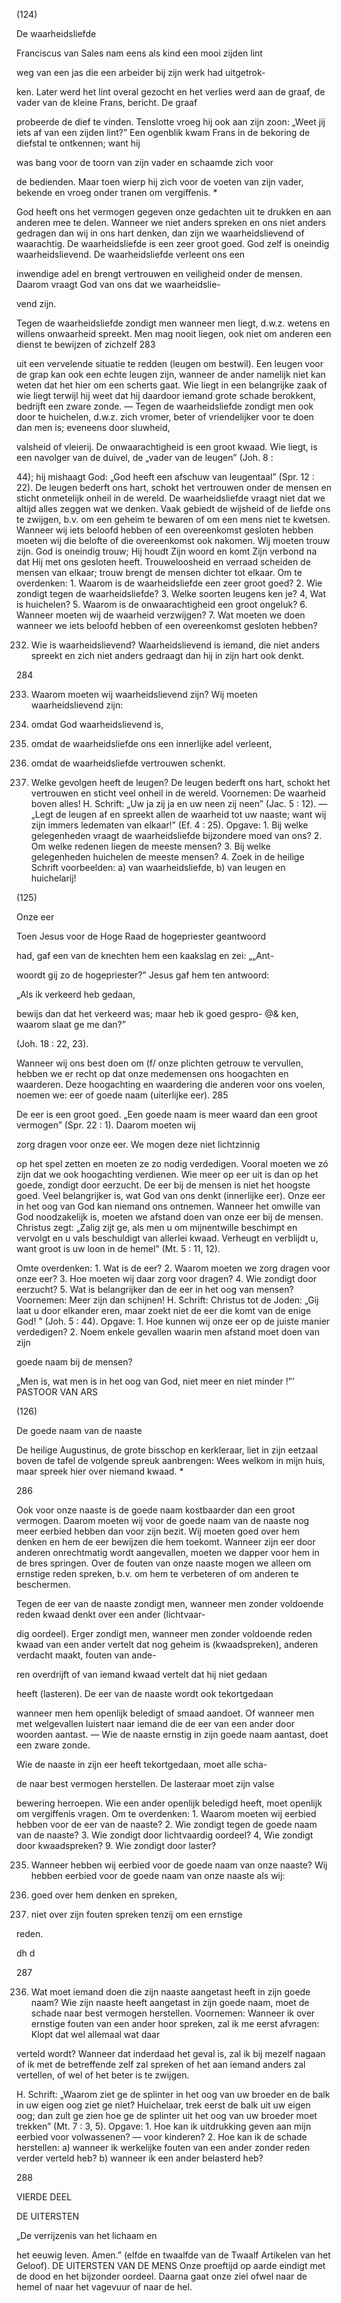 (124)

De waarheidsliefde

Franciscus van Sales nam eens als kind een mooi zijden lint

weg van een jas die een arbeider bij zijn werk had uitgetrok-

ken. Later werd het lint overal gezocht en het verlies werd
aan de graaf, de vader van de kleine Frans, bericht. De graaf

probeerde de dief te vinden. Tenslotte vroeg hij ook aan zijn
zoon: „Weet jij iets af van een zijden lint?” Een ogenblik
kwam Frans in de bekoring de diefstal te ontkennen; want hij

was bang voor de toorn van zijn vader en schaamde zich voor

de bedienden. Maar toen wierp hij zich voor de voeten van
zijn vader, bekende en vroeg onder tranen om vergiffenis.
*

God heeft ons het vermogen gegeven onze gedachten uit te
drukken en aan anderen mee te delen. Wanneer we niet anders spreken en ons niet anders gedragen dan wij in ons hart
denken, dan zijn we waarheidslievend of waarachtig.
De waarheidsliefde is een zeer groot goed. God zelf is oneindig waarheidslievend. De waarheidsliefde verleent ons een

inwendige adel en brengt vertrouwen en veiligheid onder de
mensen. Daarom vraagt God van ons dat we waarheidslie-

vend zijn.

Tegen de waarheidsliefde zondigt men wanneer men liegt,
d.w.z. wetens en willens onwaarheid spreekt. Men mag nooit
liegen, ook niet om anderen een dienst te bewijzen of zichzelf
283

uit een vervelende situatie te redden (leugen om bestwil). Een
leugen voor de grap kan ook een echte leugen zijn, wanneer
de ander namelijk niet kan weten dat het hier om een scherts
gaat. Wie liegt in een belangrijke zaak of wie liegt terwijl hij
weet dat hij daardoor iemand grote schade berokkent, bedrijft een zware zonde. — Tegen de waarheidsliefde zondigt
men ook door te huichelen, d.w.z. zich vromer, beter of vriendelijker voor te doen dan men is; eveneens door sluwheid,

valsheid of vleierij.
De onwaarachtigheid is een groot kwaad. Wie liegt, is een
navolger van de duivel, de „vader van de leugen” (Joh. 8 :

44); hij mishaagt God: „God heeft een afschuw van leugentaal” (Spr. 12 : 22). De leugen bederft ons hart, schokt het
vertrouwen onder de mensen en sticht onmetelijk onheil in de
wereld.
De waarheidsliefde vraagt niet dat we altijd alles zeggen
wat we denken. Vaak gebiedt de wijsheid of de liefde ons te
zwijgen, b.v. om een geheim te bewaren of om een mens niet
te kwetsen.
Wanneer wij iets beloofd hebben of een overeenkomst gesloten hebben moeten wij die belofte of die overeenkomst ook
nakomen. Wij moeten trouw zijn. God is oneindig trouw; Hij
houdt Zijn woord en komt Zijn verbond na dat Hij met ons
gesloten heeft. Trouweloosheid en verraad scheiden de mensen van elkaar; trouw brengt de mensen dichter tot elkaar.
Om te overdenken: 1. Waarom is de waarheidsliefde een zeer groot
goed? 2. Wie zondigt tegen de waarheidsliefde? 3. Welke soorten leugens ken je? 4, Wat is huichelen? 5. Waarom is de onwaarachtigheid
een groot ongeluk? 6. Wanneer moeten wij de waarheid verzwijgen?
7. Wat moeten we doen wanneer we iets beloofd hebben of een overeenkomst gesloten hebben?

232. Wie is waarheidslievend?
Waarheidslievend is iemand, die niet anders spreekt en
zich niet anders gedraagt dan hij in zijn hart ook
denkt.

284

233. Waarom moeten wij waarheidslievend zijn?
Wij moeten waarheidslievend zijn:
1. omdat God waarheidslievend is,

2. omdat de waarheidsliefde ons een innerlijke adel
verleent,

3. omdat de waarheidsliefde vertrouwen schenkt.
234. Welke gevolgen heeft de leugen?
De leugen bederft ons hart, schokt het vertrouwen en
sticht veel onheil in de wereld.
Voornemen: De waarheid boven alles!
H. Schrift: „Uw ja zij ja en uw neen zij neen” (Jac. 5 : 12). — „Legt
de leugen af en spreekt allen de waarheid tot uw naaste; want wij
zijn immers ledematen van elkaar!” (Ef. 4 : 25).
Opgave: 1. Bij welke gelegenheden vraagt de waarheidsliefde bijzondere moed van ons? 2. Om welke redenen liegen de meeste mensen? 3. Bij welke gelegenheden huichelen de meeste mensen? 4.
Zoek in de heilige Schrift voorbeelden: a) van waarheidsliefde,
b) van leugen en huichelarij!

(125)

Onze eer

Toen Jesus voor de Hoge Raad de hogepriester geantwoord

had, gaf een van de knechten hem een kaakslag en zei: „„Ant-

woordt gij zo de hogepriester?” Jesus gaf hem ten antwoord:

„Als ik verkeerd heb gedaan,

bewijs dan dat het verkeerd
was; maar heb ik goed gespro- @&
ken, waarom slaat ge me dan?”

(Joh. 18 : 22, 23).

Wanneer wij ons best doen om (f/
onze plichten getrouw te vervullen, hebben we er recht op
dat onze medemensen ons hoogachten en waarderen. Deze
hoogachting en waardering die anderen voor ons voelen, noemen we: eer of goede naam (uiterlijke eer).
285

De eer is een groot goed. „Een goede naam is meer waard
dan een groot vermogen” (Spr. 22 : 1). Daarom moeten wij

zorg dragen voor onze eer. We mogen deze niet lichtzinnig

op het spel zetten en moeten ze zo nodig verdedigen. Vooral
moeten we zó zijn dat we ook hoogachting verdienen. Wie
meer op eer uit is dan op het goede, zondigt door eerzucht.
De eer bij de mensen is niet het hoogste goed. Veel belangrijker is, wat God van ons denkt (innerlijke eer). Onze eer in
het oog van God kan niemand ons ontnemen. Wanneer het
omwille van God noodzakelijk is, moeten we afstand doen van
onze eer bij de mensen. Christus zegt: „Zalig zijt ge, als men
u om mijnentwille beschimpt en vervolgt en u vals beschuldigt van allerlei kwaad. Verheugt en verblijdt u, want groot is
uw loon in de hemel” (Mt. 5 : 11, 12).

Omte overdenken: 1. Wat is de eer? 2. Waarom moeten we zorg dragen
voor onze eer? 3. Hoe moeten wij daar zorg voor dragen? 4. Wie zondigt
door eerzucht? 5. Wat is belangrijker dan de eer in het oog van mensen?
Voornemen: Meer zijn dan schijnen!
H. Schrift: Christus tot de Joden: „Gij laat u door elkander eren,
maar zoekt niet de eer die komt van de enige God! ” (Joh. 5 : 44).
Opgave: 1. Hoe kunnen wij onze eer op de juiste manier verdedigen?
2. Noem enkele gevallen waarin men afstand moet doen van zijn

goede naam bij de mensen?

„Men is, wat men is in het oog van God,
niet meer en niet minder !”’
PASTOOR VAN ARS

(126)

De goede naam van de naaste

De heilige Augustinus, de grote bisschop en kerkleraar, liet
in zijn eetzaal boven de tafel de volgende spreuk aanbrengen:
Wees welkom in mijn huis,
maar spreek hier over niemand kwaad.
*

286

Ook voor onze naaste is de goede naam kostbaarder dan een
groot vermogen. Daarom moeten wij voor de goede naam
van de naaste nog meer eerbied hebben dan voor zijn bezit.
Wij moeten goed over hem denken en hem de eer bewijzen die
hem toekomt. Wanneer zijn eer door anderen onrechtmatig
wordt aangevallen, moeten we dapper voor hem in de bres
springen. Over de fouten van onze naaste mogen we alleen
om ernstige reden spreken, b.v. om hem te verbeteren of om
anderen te beschermen.

Tegen de eer van de naaste zondigt men, wanneer men zonder voldoende reden kwaad denkt over een ander (lichtvaar-

dig oordeel). Erger zondigt men, wanneer men zonder voldoende reden kwaad van een ander vertelt dat nog geheim is
(kwaadspreken), anderen verdacht maakt, fouten van ande-

ren overdrijft of van iemand kwaad vertelt dat hij niet gedaan

heeft (lasteren). De eer van de naaste wordt ook tekortgedaan

wanneer men hem openlijk beledigt of smaad aandoet. Of
wanneer men met welgevallen luistert naar iemand die de eer
van een ander door woorden aantast. — Wie de naaste ernstig
in zijn goede naam aantast, doet een zware zonde.

Wie de naaste in zijn eer heeft tekortgedaan, moet alle scha-

de naar best vermogen herstellen. De lasteraar moet zijn valse

bewering herroepen. Wie een ander openlijk beledigd heeft,
moet openlijk om vergiffenis vragen.
Om te overdenken: 1. Waarom moeten wij eerbied hebben voor de eer
van de naaste? 2. Wie zondigt tegen de goede naam van de naaste? 3. Wie
zondigt door lichtvaardig oordeel? 4, Wie zondigt door kwaadspreken?
9. Wie zondigt door laster?

235. Wanneer hebben wij eerbied voor de goede naam
van onze naaste?
Wij hebben eerbied voor de goede naam van onze
naaste als wij:

1. goed over hem denken en spreken,

2. niet over zijn fouten spreken tenzij om een ernstige

reden.

dh d

287

236. Wat moet iemand doen die zijn naaste aangetast
heeft in zijn goede naam?
Wie zijn naaste heeft aangetast in zijn goede naam, moet
de schade naar best vermogen herstellen.
Voornemen: Wanneer ik over ernstige fouten van een ander hoor
spreken, zal ik me eerst afvragen: Klopt dat wel allemaal wat daar

verteld wordt? Wanneer dat inderdaad het geval is, zal ik bij mezelf
nagaan of ik met de betreffende zelf zal spreken of het aan iemand
anders zal vertellen, of wel of het beter is te zwijgen.

H. Schrift: „Waarom ziet ge de splinter in het oog van uw broeder
en de balk in uw eigen oog ziet ge niet? Huichelaar, trek eerst de
balk uit uw eigen oog; dan zult ge zien hoe ge de splinter uit het
oog van uw broeder moet trekken” (Mt. 7 : 3, 5).
Opgave: 1. Hoe kan ik uitdrukking geven aan mijn eerbied voor volwassenen? — voor kinderen? 2. Hoe kan ik de schade herstellen:
a) wanneer ik werkelijke fouten van een ander zonder reden verder
verteld heb? b) wanneer ik een ander belasterd heb?

288

VIERDE DEEL

DE UITERSTEN

„De verrijzenis van het lichaam en

het eeuwig leven. Amen.” (elfde en
twaalfde van de Twaalf Artikelen
van het Geloof).
DE UITERSTEN VAN DE MENS
Onze proeftijd op aarde eindigt met de dood en het bijzonder
oordeel. Daarna gaat onze ziel ofwel naar de hemel of naar
het vagevuur of naar de hel.

